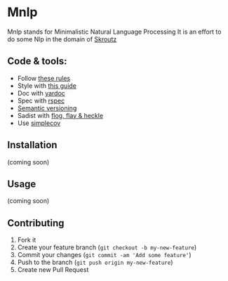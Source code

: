 # Mnlp

Mnlp stands for Minimalistic Natural Language Processing
It is an effort to do some Nlp in the domain of [Skroutz](http://www.skroutz.gr)

## Code & tools:

* Follow [these rules](https://gist.github.com/henrik/4509394)
* Style with [this guide](https://github.com/skroutz/ruby-style-guide)
* Doc with [yardoc](http://yardoc.org/)
* Spec with [rspec](http://rspec.info/)
* [Semantic versioning](http://semver.org/)
* Sadist with [flog, flay & heckle](http://ruby.sadi.st/)
* Use [simplecov](https://github.com/colszowka/simplecov)

## Installation

(coming soon)

## Usage

(coming soon)

## Contributing

1. Fork it
2. Create your feature branch (`git checkout -b my-new-feature`)
3. Commit your changes (`git commit -am 'Add some feature'`)
4. Push to the branch (`git push origin my-new-feature`)
5. Create new Pull Request
